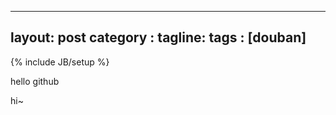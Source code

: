 
---
layout: post
category : 
tagline: 
tags : [douban]
---
{% include JB/setup %}

hello github

hi~
